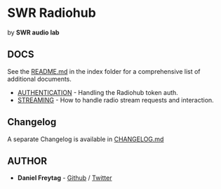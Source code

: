 # SWR Radiohub

by **SWR audio lab**

## DOCS

See the [README.md](../README.md) in the index folder for a comprehensive list of additional documents.

- [AUTHENTICATION](AUTHENTICATION.md) - Handling the Radiohub token auth.
- [STREAMING](STREAMING.md) - How to handle radio stream requests and interaction.

## Changelog

A separate Changelog is available in [CHANGELOG.md](../CHANGELOG.md)

## AUTHOR

- **Daniel Freytag** - [Github](https://github.com/FRYTG) / [Twitter](https://twitter.com/FRYTG)
